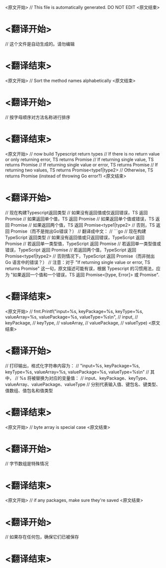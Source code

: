 
<原文开始>
// This file is automatically generated. DO NOT EDIT
<原文结束>

# <翻译开始>
// 这个文件是自动生成的。请勿编辑
# <翻译结束>


<原文开始>
// Sort the method names alphabetically
<原文结束>

# <翻译开始>
// 按字母顺序对方法名称进行排序
# <翻译结束>


<原文开始>
				// now build Typescript return types
				// If there is no return value or only returning error, TS returns Promise<void>
				// If returning single value, TS returns Promise<type>
				// If returning single value or error, TS returns Promise<type>
				// If returning two values, TS returns Promise<type1|type2>
				// Otherwise, TS returns Promise<type1> (instead of throwing Go error?)
<原文结束>

# <翻译开始>
// 现在构建Typescript返回类型
// 如果没有返回值或仅返回错误，TS 返回 Promise<void>
// 如果返回单个值，TS 返回 Promise<type>
// 如果返回单个值或错误，TS 返回 Promise<type>
// 如果返回两个值，TS 返回 Promise<type1|type2>
// 否则，TS 返回 Promise<type1>（而不是抛出Go错误？）
// 翻译成中文：
// ```go
// 现在构建 TypeScript 返回类型
// 如果没有返回值或只返回错误，TypeScript 返回 Promise<void>
// 若返回单一类型值，TypeScript 返回 Promise<type>
// 若返回单一类型值或错误，TypeScript 返回 Promise<type>
// 若返回两个值，TypeScript 返回 Promise<type1|type2>
// 否则情况下，TypeScript 返回 Promise<type1>（而非抛出 Go 语言中的错误？）
// 注意：对于 "If returning single value or error, TS returns Promise<type>" 这一句，原文描述可能有误，根据 Typescript 的习惯用法，应为 "如果返回一个值和一个错误，TS 返回 Promise<[type, Error]> 或 Promise<ReturnType>".
# <翻译结束>


<原文开始>
	// fmt.Printf("input=%s, keyPackage=%s, keyType=%s, valueArray=%s, valuePackage=%s, valueType=%s\n",
	//	input,
	//	keyPackage,
	//	keyType,
	//	valueArray,
	//	valuePackage,
	//	valueType)
<原文结束>

# <翻译开始>
// 打印输出，格式化字符串内容为：
// "input=%s, keyPackage=%s, keyType=%s, valueArray=%s, valuePackage=%s, valueType=%s\n"
// 其中，
// %s 将被替换为对应的变量值：
// input、keyPackage、keyType、valueArray、valuePackage、valueType
// 分别代表输入值、键包名、键类型、值数组、值包名和值类型
# <翻译结束>


<原文开始>
// byte array is special case
<原文结束>

# <翻译开始>
// 字节数组是特殊情况
# <翻译结束>


<原文开始>
// if any packages, make sure they're saved
<原文结束>

# <翻译开始>
// 如果存在任何包，确保它们已被保存
# <翻译结束>

